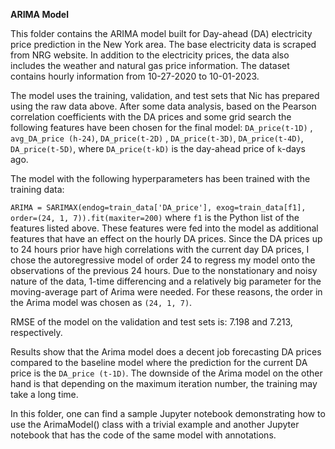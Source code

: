 **ARIMA Model**

This folder contains the ARIMA model built for Day-ahead (DA) electricity price prediction in the New York area. The base electricity data is scraped from NRG website. In addition to the electricity prices, the data also includes the weather and natural gas price information. The dataset contains hourly information from 10-27-2020 to 10-01-2023. 

The model uses the training, validation, and test sets that Nic has prepared using the raw data above. After some data analysis, based on the Pearson correlation coefficients with the DA prices and some grid search the following features have been chosen for the final model: 
`DA_price(t-1D)` , `avg_DA_price (h-24)`, `DA_price(t-2D)` , `DA_price(t-3D)`, `DA_price(t-4D)`, 
`DA_price(t-5D)`, where `DA_price(t-kD)` is the day-ahead price of `k`-days ago. 

The model with the following hyperparameters has been trained with the training data: 

`ARIMA = SARIMAX(endog=train_data['DA_price'], exog=train_data[f1], order=(24, 1, 7)).fit(maxiter=200)`
 where `f1` is the Python list of the features listed above. These features were fed into the model as additional features that have an effect on the hourly DA prices. 
Since the DA prices up to 24 hours prior have high correlations with the current day DA prices, I chose the autoregressive model of order 24 to regress my model onto the observations of the previous 24 hours. Due to the nonstationary and noisy nature of the data, 1-time differencing and a relatively big parameter for the moving-average part of Arima were needed. For these reasons, the order in the Arima model was chosen as `(24, 1, 7)`. 

RMSE of the model on the validation and test sets is: 7.198 and 7.213, respectively. 

Results show that the Arima model does a decent job forecasting DA prices compared to the baseline model where the prediction for the current DA price is the `DA_price (t-1D)`. The downside of the Arima model on the other hand is that depending on the maximum iteration number, the training may take a long time.

In this folder, one can find a sample Jupyter notebook demonstrating how to use the ArimaModel() class with a trivial example and another Jupyter notebook that has the code of the same model with annotations. 
